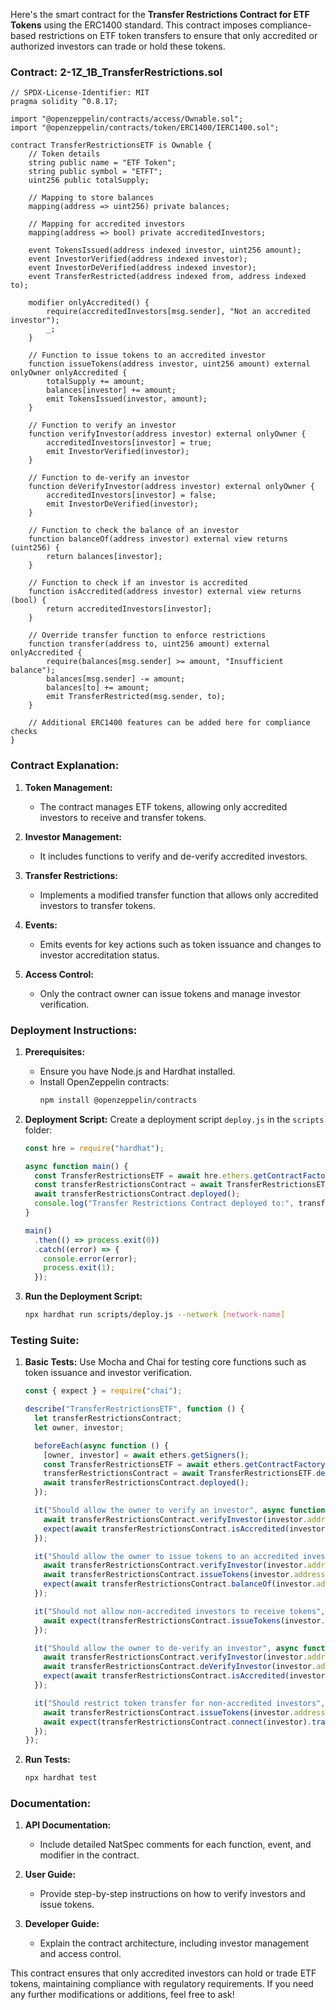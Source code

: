 Here's the smart contract for the **Transfer Restrictions Contract for ETF Tokens** using the ERC1400 standard. This contract imposes compliance-based restrictions on ETF token transfers to ensure that only accredited or authorized investors can trade or hold these tokens.

### Contract: 2-1Z_1B_TransferRestrictions.sol

```solidity
// SPDX-License-Identifier: MIT
pragma solidity ^0.8.17;

import "@openzeppelin/contracts/access/Ownable.sol";
import "@openzeppelin/contracts/token/ERC1400/IERC1400.sol";

contract TransferRestrictionsETF is Ownable {
    // Token details
    string public name = "ETF Token";
    string public symbol = "ETFT";
    uint256 public totalSupply;

    // Mapping to store balances
    mapping(address => uint256) private balances;

    // Mapping for accredited investors
    mapping(address => bool) private accreditedInvestors;

    event TokensIssued(address indexed investor, uint256 amount);
    event InvestorVerified(address indexed investor);
    event InvestorDeVerified(address indexed investor);
    event TransferRestricted(address indexed from, address indexed to);

    modifier onlyAccredited() {
        require(accreditedInvestors[msg.sender], "Not an accredited investor");
        _;
    }

    // Function to issue tokens to an accredited investor
    function issueTokens(address investor, uint256 amount) external onlyOwner onlyAccredited {
        totalSupply += amount;
        balances[investor] += amount;
        emit TokensIssued(investor, amount);
    }

    // Function to verify an investor
    function verifyInvestor(address investor) external onlyOwner {
        accreditedInvestors[investor] = true;
        emit InvestorVerified(investor);
    }

    // Function to de-verify an investor
    function deVerifyInvestor(address investor) external onlyOwner {
        accreditedInvestors[investor] = false;
        emit InvestorDeVerified(investor);
    }

    // Function to check the balance of an investor
    function balanceOf(address investor) external view returns (uint256) {
        return balances[investor];
    }

    // Function to check if an investor is accredited
    function isAccredited(address investor) external view returns (bool) {
        return accreditedInvestors[investor];
    }

    // Override transfer function to enforce restrictions
    function transfer(address to, uint256 amount) external onlyAccredited {
        require(balances[msg.sender] >= amount, "Insufficient balance");
        balances[msg.sender] -= amount;
        balances[to] += amount;
        emit TransferRestricted(msg.sender, to);
    }

    // Additional ERC1400 features can be added here for compliance checks
}
```

### Contract Explanation:

1. **Token Management:**
   - The contract manages ETF tokens, allowing only accredited investors to receive and transfer tokens.

2. **Investor Management:**
   - It includes functions to verify and de-verify accredited investors.

3. **Transfer Restrictions:**
   - Implements a modified transfer function that allows only accredited investors to transfer tokens.

4. **Events:**
   - Emits events for key actions such as token issuance and changes to investor accreditation status.

5. **Access Control:**
   - Only the contract owner can issue tokens and manage investor verification.

### Deployment Instructions:

1. **Prerequisites:**
   - Ensure you have Node.js and Hardhat installed.
   - Install OpenZeppelin contracts:
     ```bash
     npm install @openzeppelin/contracts
     ```

2. **Deployment Script:**
   Create a deployment script `deploy.js` in the `scripts` folder:

   ```javascript
   const hre = require("hardhat");

   async function main() {
     const TransferRestrictionsETF = await hre.ethers.getContractFactory("TransferRestrictionsETF");
     const transferRestrictionsContract = await TransferRestrictionsETF.deploy();
     await transferRestrictionsContract.deployed();
     console.log("Transfer Restrictions Contract deployed to:", transferRestrictionsContract.address);
   }

   main()
     .then(() => process.exit(0))
     .catch((error) => {
       console.error(error);
       process.exit(1);
     });
   ```

3. **Run the Deployment Script:**
   ```bash
   npx hardhat run scripts/deploy.js --network [network-name]
   ```

### Testing Suite:

1. **Basic Tests:**
   Use Mocha and Chai for testing core functions such as token issuance and investor verification.

   ```javascript
   const { expect } = require("chai");

   describe("TransferRestrictionsETF", function () {
     let transferRestrictionsContract;
     let owner, investor;

     beforeEach(async function () {
       [owner, investor] = await ethers.getSigners();
       const TransferRestrictionsETF = await ethers.getContractFactory("TransferRestrictionsETF");
       transferRestrictionsContract = await TransferRestrictionsETF.deploy();
       await transferRestrictionsContract.deployed();
     });

     it("Should allow the owner to verify an investor", async function () {
       await transferRestrictionsContract.verifyInvestor(investor.address);
       expect(await transferRestrictionsContract.isAccredited(investor.address)).to.equal(true);
     });

     it("Should allow the owner to issue tokens to an accredited investor", async function () {
       await transferRestrictionsContract.verifyInvestor(investor.address);
       await transferRestrictionsContract.issueTokens(investor.address, 1000);
       expect(await transferRestrictionsContract.balanceOf(investor.address)).to.equal(1000);
     });

     it("Should not allow non-accredited investors to receive tokens", async function () {
       await expect(transferRestrictionsContract.issueTokens(investor.address, 1000)).to.be.revertedWith("Not an accredited investor");
     });

     it("Should allow the owner to de-verify an investor", async function () {
       await transferRestrictionsContract.verifyInvestor(investor.address);
       await transferRestrictionsContract.deVerifyInvestor(investor.address);
       expect(await transferRestrictionsContract.isAccredited(investor.address)).to.equal(false);
     });

     it("Should restrict token transfer for non-accredited investors", async function () {
       await transferRestrictionsContract.issueTokens(investor.address, 1000);
       await expect(transferRestrictionsContract.connect(investor).transfer(owner.address, 100)).to.be.revertedWith("Not an accredited investor");
     });
   });
   ```

2. **Run Tests:**
   ```bash
   npx hardhat test
   ```

### Documentation:

1. **API Documentation:**
   - Include detailed NatSpec comments for each function, event, and modifier in the contract.

2. **User Guide:**
   - Provide step-by-step instructions on how to verify investors and issue tokens.

3. **Developer Guide:**
   - Explain the contract architecture, including investor management and access control.

This contract ensures that only accredited investors can hold or trade ETF tokens, maintaining compliance with regulatory requirements. If you need any further modifications or additions, feel free to ask!